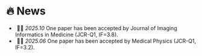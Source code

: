 # 🔥 News

- &nbsp;🎉🎉 *2025.10* One paper has been accepted by Journal of Imaging Informatics in Medicine (JCR-Q1, IF=3.8).
- &nbsp;🎉🎉 *2025.06* One paper has been accepted by Medical Physics (JCR-Q1, IF=3.2).